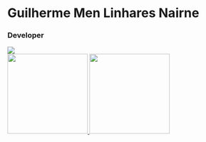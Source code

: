 <h1>Guilherme Men Linhares Nairne</h1>
<h3>Developer</h3>

<img src="https://skillicons.dev/icons?i=css,html,javascript,nodejs,ts,express,nest,git,figma,github,mongodb" />
<br>
<div> 
  <a href="https://github.com/GuilhermeNairne">
  <img height="180em" src="https://github-readme-stats.vercel.app/api?username=GuilhermeNairne&show_icons=true&theme=gotham&include_all_commits=true&count_private=true"/>
  <img height="180em" src="https://github-readme-stats.vercel.app/api/top-langs/?username=GuilhermeNairne&layout=compact&langs_count=7&theme=gotham"/>
</div>

